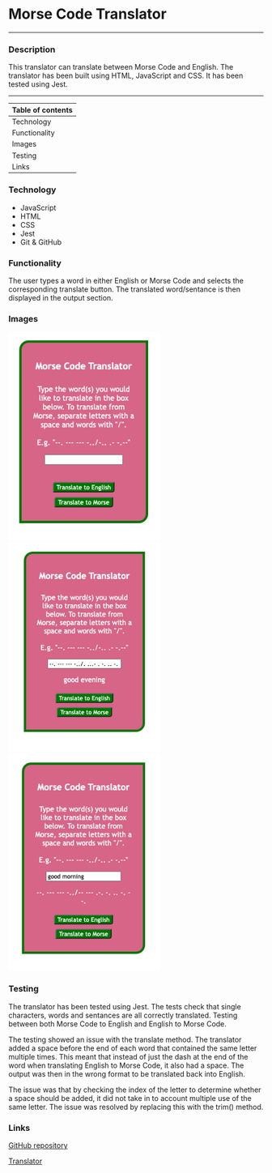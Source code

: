 # **Morse Code Translator**
***

### **Description**
This translator can translate between Morse Code and English. The translator has been built using HTML, JavaScript and CSS. It has been tested using Jest.

---
| **Table of contents** |
|---|
| Technology |
| Functionality |
| Images |
| Testing |
| Links |


### **Technology**
*   JavaScript
*   HTML
*   CSS
*   Jest
*   Git & GitHub

### **Functionality**
The user types a word in either English or Morse Code and selects the corresponding translate button. The translated word/sentance is then displayed in the output section.  

### **Images**
<img src="/images/Screenshot-translator.png" alt="Image of translator" width="300px">
<img src="/images/Screenshot-morse-to-english.png" alt="Image of translator" width="300px">
<img src="/images/Screenshot-english-to-morse.png" alt="Image of translator" width="300px">


### **Testing**
The translator has been tested using Jest. The tests check that single characters, words and sentances are all correctly translated. Testing between both Morse Code to English and English to Morse Code.

The testing showed an issue with the translate method. The translator added a space before the end of each word that contained the same letter multiple times. This meant that instead of just the dash at the end of the word when translating English to Morse Code, it also had a space. The output was then in the wrong format to be translated back into English. 

The issue was that by checking the index of the letter to determine whether a space should be added, it did not take in to account multiple use of the same letter. The issue was resolved by replacing this with the trim() method.


### **Links**
[GitHub repository](https://github.com/OBuckland/morse-code-translator "Link to GitHub")

[Translator](https://obuckland.github.io/morse-code-translator/ "Link to translator")